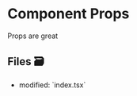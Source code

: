 # Component Props

Props are great

## Files 🗃

<ul>
  <li className="flex gap-2">
    <span>modified:</span>
    <LaunchEditor file="/Users/kentcdodds/code/epicweb-dev/kcdshop/packages/example/exercises/03-react-components/01-03.problem/index.tsx">
      `index.tsx`
    </LaunchEditor>
  </li>
</ul>
